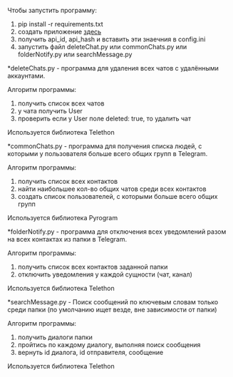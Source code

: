 Чтобы запустить программу:
1) pip install -r requirements.txt
2) создать приложение [здесь](https://my.telegram.org/) 
3) получить api_id, api_hash и вставить эти знаечния в config.ini
4) запустить файл deleteChat.py или commonChats.py или folderNotify.py или searchMessage.py


*deleteChats.py - программа для удаления всех чатов с удалёнными аккаунтами.

Алгоритм программы:
1) получить список всех чатов
2) у чата получить User
3) проверить если у User поле deleted: true, то удалить чат

Используется библиотека Telethon


*commonChats.py - программа для получения списка людей, с которыми у пользователя больше всего общих групп в Telegram.

Алгоритм программы:
1) получить список всех контактов
2) найти наибольшее кол-во общих чатов среди всех контактов
3) создать список пользователей, с которыми больше всего общих групп

Используется библиотека Pyrogram


*folderNotify.py - программа для отключения всех уведомлений разом на всех контактах из папки в Telegram.

Алгоритм программы:
1) получить список всех контактов заданной папки
2) отключить уведомления у каждой сущности (чат, канал)

Используется библиотека Telethon


*searchMessage.py - Поиск сообщений по ключевым словам только среди папки (по умолчанию ищет везде, вне зависимости от папки)

Алгоритм программы:
1) получить диалоги папки
2) пройтись по каждому диалогу, выполняя поиск сообщения
3) вернуть id диалога, id отправителя, сообщение

Используется библиотека Telethon
